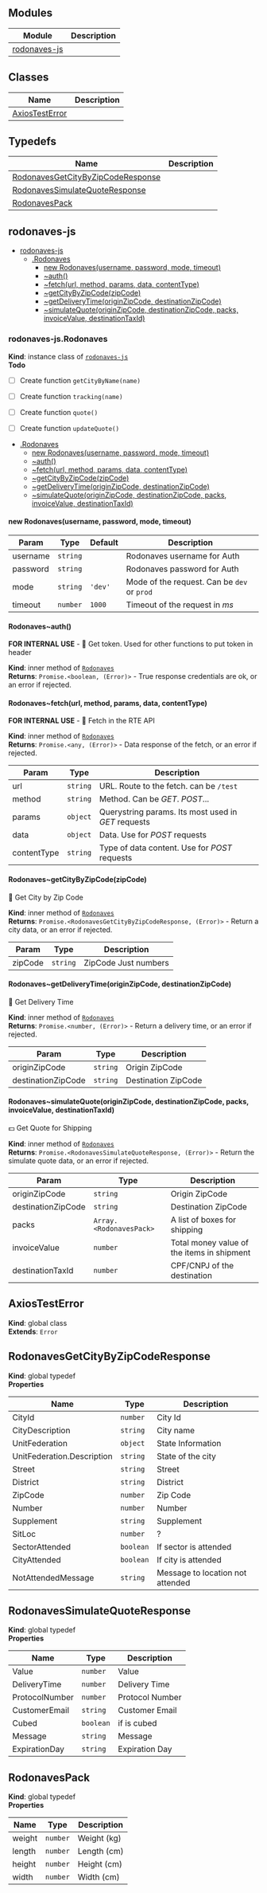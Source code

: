 ## Modules
Module | Description
------ | -----------
[rodonaves-js] | 

## Classes

Name | Description
------ | -----------
[AxiosTestError] | 

## Typedefs

Name | Description
------ | -----------
[RodonavesGetCityByZipCodeResponse] | 
[RodonavesSimulateQuoteResponse] | 
[RodonavesPack] | 


## rodonaves-js


* [rodonaves-js]
    * [.Rodonaves]
        * [new Rodonaves(username, password, mode, timeout)]
        * [~auth()]
        * [~fetch(url, method, params, data, contentType)]
        * [~getCityByZipCode(zipCode)]
        * [~getDeliveryTime(originZipCode, destinationZipCode)]
        * [~simulateQuote(originZipCode, destinationZipCode, packs, invoiceValue, destinationTaxId)]


### rodonaves-js.Rodonaves

**Kind**: instance class of [`rodonaves-js`]  
**Todo**

- [ ] Create function `getCityByName(name)`
- [ ] Create function `tracking(name)`
- [ ] Create function `quote()`
- [ ] Create function `updateQuote()`


* [.Rodonaves]
    * [new Rodonaves(username, password, mode, timeout)]
    * [~auth()]
    * [~fetch(url, method, params, data, contentType)]
    * [~getCityByZipCode(zipCode)]
    * [~getDeliveryTime(originZipCode, destinationZipCode)]
    * [~simulateQuote(originZipCode, destinationZipCode, packs, invoiceValue, destinationTaxId)]


#### new Rodonaves(username, password, mode, timeout)


| Param | Type | Default | Description |
| --- | --- | --- | --- |
| username | `string` |  | Rodonaves username for Auth |
| password | `string` |  | Rodonaves password for Auth |
| mode | `string` | `'dev'` | Mode of the request. Can be `dev` or `prod` |
| timeout | `number` | `1000` | Timeout of the request in *ms* |


#### Rodonaves~auth()

**FOR INTERNAL USE** - 🔑 Get token. Used for other functions to put token in header

**Kind**: inner method of [`Rodonaves`]  
**Returns**: `Promise.<boolean, (Error)>` - True response credentials are ok, or an error if rejected.  

#### Rodonaves~fetch(url, method, params, data, contentType)

**FOR INTERNAL USE** - 📨 Fetch in the RTE API

**Kind**: inner method of [`Rodonaves`]  
**Returns**: `Promise.<any, (Error)>` - Data response of the fetch, or an error if rejected.  

| Param | Type | Description |
| --- | --- | --- |
| url | `string` | URL. Route to the fetch. can be `/test` |
| method | `string` | Method. Can be *GET*. *POST*... |
| params | `object` | Querystring params. Its most used in *GET* requests |
| data | `object` | Data. Use for *POST* requests |
| contentType | `string` | Type of data content. Use for *POST* requests |


#### Rodonaves~getCityByZipCode(zipCode)

🌆 Get City by Zip Code

**Kind**: inner method of [`Rodonaves`]  
**Returns**: `Promise.<RodonavesGetCityByZipCodeResponse, (Error)>` - Return a city data, or an error if rejected.  

| Param | Type | Description |
| --- | --- | --- |
| zipCode | `string` | ZipCode Just numbers |


#### Rodonaves~getDeliveryTime(originZipCode, destinationZipCode)

📅 Get Delivery Time

**Kind**: inner method of [`Rodonaves`]  
**Returns**: `Promise.<number, (Error)>` - Return a delivery time, or an error if rejected.  

| Param | Type | Description |
| --- | --- | --- |
| originZipCode | `string` | Origin ZipCode |
| destinationZipCode | `string` | Destination ZipCode |


#### Rodonaves~simulateQuote(originZipCode, destinationZipCode, packs, invoiceValue, destinationTaxId)

💵 Get Quote for Shipping

**Kind**: inner method of [`Rodonaves`]  
**Returns**: `Promise.<RodonavesSimulateQuoteResponse, (Error)>` - Return the simulate quote data, or an error if rejected.  

| Param | Type | Description |
| --- | --- | --- |
| originZipCode | `string` | Origin ZipCode |
| destinationZipCode | `string` | Destination ZipCode |
| packs | `Array.<RodonavesPack>` | A list of boxes for shipping |
| invoiceValue | `number` | Total money value of the items in shipment |
| destinationTaxId | `number` | CPF/CNPJ of the destination |


## AxiosTestError

**Kind**: global class  
**Extends**: `Error`  

## RodonavesGetCityByZipCodeResponse

**Kind**: global typedef  
**Properties**

| Name | Type | Description |
| --- | --- | --- |
| CityId | `number` | City Id |
| CityDescription | `string` | City name |
| UnitFederation | `object` | State Information |
| UnitFederation.Description | `string` | State of the city |
| Street | `string` | Street |
| District | `string` | District |
| ZipCode | `number` | Zip Code |
| Number | `number` | Number |
| Supplement | `string` | Supplement |
| SitLoc | `number` | ? |
| SectorAttended | `boolean` | If sector is attended |
| CityAttended | `boolean` | If city is attended |
| NotAttendedMessage | `string` | Message to location not attended |


## RodonavesSimulateQuoteResponse

**Kind**: global typedef  
**Properties**

| Name | Type | Description |
| --- | --- | --- |
| Value | `number` | Value |
| DeliveryTime | `number` | Delivery Time |
| ProtocolNumber | `number` | Protocol Number |
| CustomerEmail | `string` | Customer Email |
| Cubed | `boolean` | if is cubed |
| Message | `string` | Message |
| ExpirationDay | `string` | Expiration Day |


## RodonavesPack

**Kind**: global typedef  
**Properties**

| Name | Type | Description |
| --- | --- | --- |
| weight | `number` | Weight (kg) |
| length | `number` | Length (cm) |
| height | `number` | Height (cm) |
| width | `number` | Width (cm) |

<!-- LINKS -->

[rodonaves-js]:#rodonaves-js
[AxiosTestError]:#axiostesterror
[RodonavesGetCityByZipCodeResponse]:#rodonavesgetcitybyzipcoderesponse
[RodonavesSimulateQuoteResponse]:#rodonavessimulatequoteresponse
[RodonavesPack]:#rodonavespack
[.Rodonaves]:#rodonaves-jsrodonaves
[`rodonaves-js`]:#rodonaves-js
[`Rodonaves`]:#new-rodonavesusername-password-mode-timeout
[new Rodonaves(username, password, mode, timeout)]:#new-rodonavesusername-password-mode-timeout
[~auth()]:#rodonavesauth
[~fetch(url, method, params, data, contentType)]:#rodonavesfetchurl-method-params-data-contenttype
[~getCityByZipCode(zipCode)]:#rodonavesgetcitybyzipcodezipcode
[~getDeliveryTime(originZipCode, destinationZipCode)]:#rodonavesgetdeliverytimeoriginzipcode-destinationzipcode
[~simulateQuote(originZipCode, destinationZipCode, packs, invoiceValue, destinationTaxId)]:#rodonavessimulatequoteoriginzipcode-destinationzipcode-packs-invoicevalue-destinationtaxid

